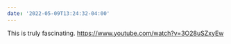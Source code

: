 ```yaml
---
date: '2022-05-09T13:24:32-04:00'
---
```


This is truly fascinating.
https://www.youtube.com/watch?v=3O28uSZxyEw
